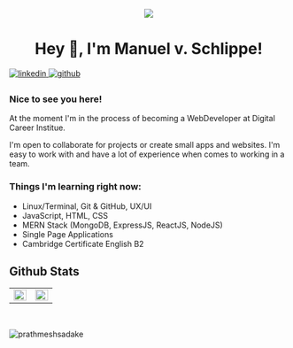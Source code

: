 
<p align="center">  
<img style="max-height: 50px; content-align: center;" src="https://avatars.githubusercontent.com/u/19647016?v=4">
<h1 style="text-align: center;">Hey 👋, I'm Manuel v. Schlippe!</h1>   
</p>
  

<a href="https://www.linkedin.com/in/manuel-v-schlippe-5979231a2/" target="_blank">
<img src=https://img.shields.io/badge/linkedin-%231E77B5.svg?&style=for-the-badge&logo=linkedin&logoColor=white alt=linkedin style="margin-bottom: 5px;" />
</a>
<a href="https://github.com/Manolo1987" target="_blank">
<img src=https://img.shields.io/badge/github-%2324292e.svg?&style=for-the-badge&logo=github&logoColor=white alt=github style="margin-bottom: 5px;" />
</a>
  
### Nice to see you here!  
At the moment I'm in the process of becoming a WebDeveloper at Digital Career Institue. 

I'm open to collaborate for projects or create small apps and websites. I'm easy to work with and have a lot of experience when comes to working in a team.
<br/>


### Things I'm learning right now:

- Linux/Terminal, Git & GitHub, UX/UI
- JavaScript, HTML, CSS
- MERN Stack (MongoDB, ExpressJS, ReactJS, NodeJS)
- Single Page Applications
- Cambridge Certificate English B2

## Github Stats  
<table><tr><td valign="top" width="50%">

<img src="https://github-readme-stats.vercel.app/api?username=manolo1987&show_icons=true&count_private=true&hide_border=true" align="left" style="width: 100%" />

</td><td valign="top" width="50%">

<img src="https://github-readme-stats.vercel.app/api/top-langs/?username=manolo1987&hide_border=true&layout=compact&langs_count=6" align="left" style="width: 100%" />

</td></tr></table>  

<br/>  

<!-- <p align="center"> <img alt="Activity" src="https://activity-graph.herokuapp.com/graph?username=prathmeshsadake&theme=react-dark" /> </p> -->

<p><img align="center" src="https://github-readme-streak-stats.herokuapp.com/?user=manolo1987" alt="prathmeshsadake" /></p>
